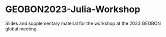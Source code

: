 # GEOBON2023-Julia-Workshop

Slides and supplementary material for the workshop at the 2023 GEOBON global meeting.

